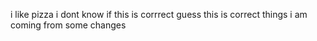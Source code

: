 i like pizza 
i dont know if this is corrrect
 guess this is correct
 things 
  i am coming from some changes 
